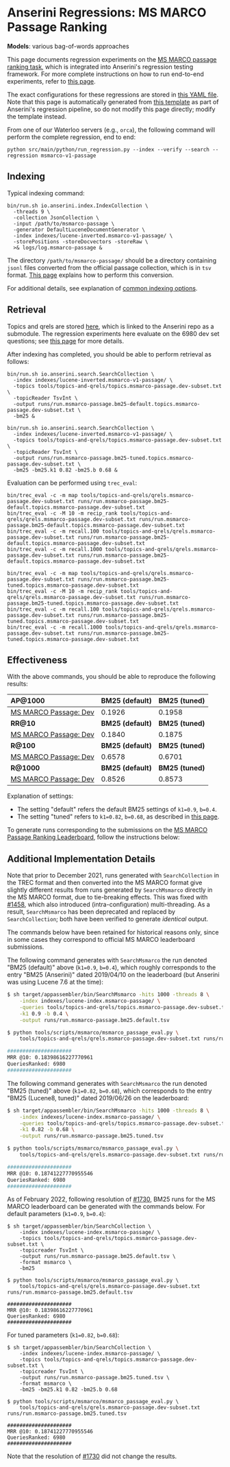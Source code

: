 # Anserini Regressions: MS MARCO Passage Ranking

**Models**: various bag-of-words approaches

This page documents regression experiments on the [MS MARCO passage ranking task](https://github.com/microsoft/MSMARCO-Passage-Ranking), which is integrated into Anserini's regression testing framework.
For more complete instructions on how to run end-to-end experiments, refer to [this page](../../docs/experiments-msmarco-passage.md).

The exact configurations for these regressions are stored in [this YAML file](../../src/main/resources/regression/msmarco-v1-passage.yaml).
Note that this page is automatically generated from [this template](../../src/main/resources/docgen/templates/msmarco-v1-passage.template) as part of Anserini's regression pipeline, so do not modify this page directly; modify the template instead.

From one of our Waterloo servers (e.g., `orca`), the following command will perform the complete regression, end to end:

```
python src/main/python/run_regression.py --index --verify --search --regression msmarco-v1-passage
```

## Indexing

Typical indexing command:

```
bin/run.sh io.anserini.index.IndexCollection \
  -threads 9 \
  -collection JsonCollection \
  -input /path/to/msmarco-passage \
  -generator DefaultLuceneDocumentGenerator \
  -index indexes/lucene-inverted.msmarco-v1-passage/ \
  -storePositions -storeDocvectors -storeRaw \
  >& logs/log.msmarco-passage &
```

The directory `/path/to/msmarco-passage/` should be a directory containing `jsonl` files converted from the official passage collection, which is in `tsv` format.
[This page](../../docs/experiments-msmarco-passage.md) explains how to perform this conversion.

For additional details, see explanation of [common indexing options](../../docs/common-indexing-options.md).

## Retrieval

Topics and qrels are stored [here](https://github.com/castorini/anserini-tools/tree/master/topics-and-qrels), which is linked to the Anserini repo as a submodule.
The regression experiments here evaluate on the 6980 dev set questions; see [this page](../../docs/experiments-msmarco-passage.md) for more details.

After indexing has completed, you should be able to perform retrieval as follows:

```
bin/run.sh io.anserini.search.SearchCollection \
  -index indexes/lucene-inverted.msmarco-v1-passage/ \
  -topics tools/topics-and-qrels/topics.msmarco-passage.dev-subset.txt \
  -topicReader TsvInt \
  -output runs/run.msmarco-passage.bm25-default.topics.msmarco-passage.dev-subset.txt \
  -bm25 &

bin/run.sh io.anserini.search.SearchCollection \
  -index indexes/lucene-inverted.msmarco-v1-passage/ \
  -topics tools/topics-and-qrels/topics.msmarco-passage.dev-subset.txt \
  -topicReader TsvInt \
  -output runs/run.msmarco-passage.bm25-tuned.topics.msmarco-passage.dev-subset.txt \
  -bm25 -bm25.k1 0.82 -bm25.b 0.68 &
```

Evaluation can be performed using `trec_eval`:

```
bin/trec_eval -c -m map tools/topics-and-qrels/qrels.msmarco-passage.dev-subset.txt runs/run.msmarco-passage.bm25-default.topics.msmarco-passage.dev-subset.txt
bin/trec_eval -c -M 10 -m recip_rank tools/topics-and-qrels/qrels.msmarco-passage.dev-subset.txt runs/run.msmarco-passage.bm25-default.topics.msmarco-passage.dev-subset.txt
bin/trec_eval -c -m recall.100 tools/topics-and-qrels/qrels.msmarco-passage.dev-subset.txt runs/run.msmarco-passage.bm25-default.topics.msmarco-passage.dev-subset.txt
bin/trec_eval -c -m recall.1000 tools/topics-and-qrels/qrels.msmarco-passage.dev-subset.txt runs/run.msmarco-passage.bm25-default.topics.msmarco-passage.dev-subset.txt

bin/trec_eval -c -m map tools/topics-and-qrels/qrels.msmarco-passage.dev-subset.txt runs/run.msmarco-passage.bm25-tuned.topics.msmarco-passage.dev-subset.txt
bin/trec_eval -c -M 10 -m recip_rank tools/topics-and-qrels/qrels.msmarco-passage.dev-subset.txt runs/run.msmarco-passage.bm25-tuned.topics.msmarco-passage.dev-subset.txt
bin/trec_eval -c -m recall.100 tools/topics-and-qrels/qrels.msmarco-passage.dev-subset.txt runs/run.msmarco-passage.bm25-tuned.topics.msmarco-passage.dev-subset.txt
bin/trec_eval -c -m recall.1000 tools/topics-and-qrels/qrels.msmarco-passage.dev-subset.txt runs/run.msmarco-passage.bm25-tuned.topics.msmarco-passage.dev-subset.txt
```

## Effectiveness

With the above commands, you should be able to reproduce the following results:

| **AP@1000**                                                                                                  | **BM25 (default)**| **BM25 (tuned)**|
|:-------------------------------------------------------------------------------------------------------------|-----------|-----------|
| [MS MARCO Passage: Dev](https://github.com/microsoft/MSMARCO-Passage-Ranking)                                | 0.1926    | 0.1958    |
| **RR@10**                                                                                                    | **BM25 (default)**| **BM25 (tuned)**|
| [MS MARCO Passage: Dev](https://github.com/microsoft/MSMARCO-Passage-Ranking)                                | 0.1840    | 0.1875    |
| **R@100**                                                                                                    | **BM25 (default)**| **BM25 (tuned)**|
| [MS MARCO Passage: Dev](https://github.com/microsoft/MSMARCO-Passage-Ranking)                                | 0.6578    | 0.6701    |
| **R@1000**                                                                                                   | **BM25 (default)**| **BM25 (tuned)**|
| [MS MARCO Passage: Dev](https://github.com/microsoft/MSMARCO-Passage-Ranking)                                | 0.8526    | 0.8573    |

Explanation of settings:

+ The setting "default" refers the default BM25 settings of `k1=0.9`, `b=0.4`.
+ The setting "tuned" refers to `k1=0.82`, `b=0.68`, as described in [this page](../../docs/experiments-msmarco-passage.md).

To generate runs corresponding to the submissions on the [MS MARCO Passage Ranking Leaderboard](https://microsoft.github.io/msmarco/), follow the instructions below:

## Additional Implementation Details

Note that prior to December 2021, runs generated with `SearchCollection` in the TREC format and then converted into the MS MARCO format give slightly different results from runs generated by `SearchMsmarco` directly in the MS MARCO format, due to tie-breaking effects.
This was fixed with [#1458](https://github.com/castorini/anserini/issues/1458), which also introduced (intra-configuration) multi-threading.
As a result, `SearchMsmarco` has been deprecated and replaced by `SearchCollection`; both have been verified to generate _identical_ output.

The commands below have been retained for historical reasons only, since in some cases they correspond to official MS MARCO leaderboard submissions.

The following command generates with `SearchMsmarco` the run denoted "BM25 (default)" above (`k1=0.9`, `b=0.4`), which roughly corresponds to the entry "BM25 (Anserini)" dated 2019/04/10 on the leaderboard (but Anserini was using Lucene 7.6 at the time):

```bash
$ sh target/appassembler/bin/SearchMsmarco -hits 1000 -threads 8 \
    -index indexes/lucene-index.msmarco-passage/ \
    -queries tools/topics-and-qrels/topics.msmarco-passage.dev-subset.txt \
    -k1 0.9 -b 0.4 \
    -output runs/run.msmarco-passage.bm25.default.tsv

$ python tools/scripts/msmarco/msmarco_passage_eval.py \
    tools/topics-and-qrels/qrels.msmarco-passage.dev-subset.txt runs/run.msmarco-passage.bm25.default.tsv

#####################
MRR @10: 0.18398616227770961
QueriesRanked: 6980
#####################
```

The following command generates with `SearchMsmarco` the run denoted "BM25 (tuned)" above (`k1=0.82`, `b=0.68`), which corresponds to the entry "BM25 (Lucene8, tuned)" dated 2019/06/26 on the leaderboard:

```bash
$ sh target/appassembler/bin/SearchMsmarco -hits 1000 -threads 8 \
    -index indexes/lucene-index.msmarco-passage/ \
    -queries tools/topics-and-qrels/topics.msmarco-passage.dev-subset.txt \
    -k1 0.82 -b 0.68 \
    -output runs/run.msmarco-passage.bm25.tuned.tsv

$ python tools/scripts/msmarco/msmarco_passage_eval.py \
    tools/topics-and-qrels/qrels.msmarco-passage.dev-subset.txt runs/run.msmarco-passage.bm25.tuned.tsv

#####################
MRR @10: 0.18741227770955546
QueriesRanked: 6980
#####################
```

As of February 2022, following resolution of [#1730](https://github.com/castorini/anserini/issues/1730), BM25 runs for the MS MARCO leaderboard can be generated with the commands below.
For default parameters (`k1=0.9`, `b=0.4`):

```
$ sh target/appassembler/bin/SearchCollection \
    -index indexes/lucene-index.msmarco-passage/ \
    -topics tools/topics-and-qrels/topics.msmarco-passage.dev-subset.txt \
    -topicreader TsvInt \
    -output runs/run.msmarco-passage.bm25.default.tsv \
    -format msmarco \
    -bm25

$ python tools/scripts/msmarco/msmarco_passage_eval.py \
    tools/topics-and-qrels/qrels.msmarco-passage.dev-subset.txt runs/run.msmarco-passage.bm25.default.tsv

#####################
MRR @10: 0.18398616227770961
QueriesRanked: 6980
#####################
```

For tuned parameters (`k1=0.82`, `b=0.68`):

```
$ sh target/appassembler/bin/SearchCollection \
    -index indexes/lucene-index.msmarco-passage/ \
    -topics tools/topics-and-qrels/topics.msmarco-passage.dev-subset.txt \
    -topicreader TsvInt \
    -output runs/run.msmarco-passage.bm25.tuned.tsv \
    -format msmarco \
    -bm25 -bm25.k1 0.82 -bm25.b 0.68

$ python tools/scripts/msmarco/msmarco_passage_eval.py \
    tools/topics-and-qrels/qrels.msmarco-passage.dev-subset.txt runs/run.msmarco-passage.bm25.tuned.tsv

#####################
MRR @10: 0.18741227770955546
QueriesRanked: 6980
#####################
```

Note that the resolution of [#1730](https://github.com/castorini/anserini/issues/1730) did not change the results.
